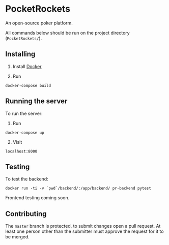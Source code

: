 # PocketRockets
An open-source poker platform.

All commands below should be run on the project directory (`PocketRockets/`).

## Installing
1. Install [Docker](https://docs.docker.com/install/)

2. Run

```
docker-compose build
```

## Running the server
To run the server:

1. Run

```
docker-compose up
```

2. Visit

```
localhost:8000
```

## Testing
To test the backend:

```
docker run -ti -v `pwd`/backend/:/app/backend/ pr-backend pytest
```

Frontend testing coming soon.

## Contributing
The `master` branch is protected, to submit changes open a pull request. At least one person other than the submitter must approve the request for it to be merged.
